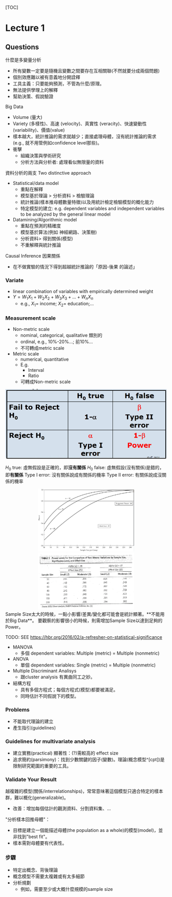 [TOC]

# Lecture 1

## Questions
什麼是多變量分析
- 所有變數一定要是隨機且變數之間要存在互相關聯(不然就要分成兩個問題)
- 個別效應難以被有意義地分開詮釋
- 工具主義：只要能夠預測，不管為什麼/原理。
- 無法提供學理上的解釋
- 幫助決策、假說驗證



Big Data
- Volume (量大)
- Variety (多樣性)、高速 (velocity)、真實性 (veracity)、快速變動性(variability)、價值(value)
- 樣本越大，統計推論的需求就越少；直接處理母體，沒有統計推論的需求(e.g., 就不用管例如confidence level那些)。
- 衝擊
  - 組織決策與學術研究
  - 分析方法與分析者: 處理看似無限量的資料


資料分析的兩支 Two distinctive approach
- Statistical/data model
  - 重點在解釋
  - 模型基於理論 > 分析資料 > 檢驗理論
  - 統計推論(樣本推母體數量特徵)以及用統計檢定檢驗模型的概化能力
  - 特定模型的建立: e.g. dependent variables and independent variables to be analyzed by the general linear model
- Datamining/Algorithmic model 
  - 重點在預測的精確度
  - 模型基於算法(例如 神經網路、決策樹)
  - 分析資料> 得到關係(模型)
  - 不重解釋與統計推論
  

Causal Inference 因果關係
- 在不做實驗的情況下得到超越統計推論的「原因-後果 的論述」

### Variate
- linear combination of variables with empirically determined weight
- $Y = W_1X_1+W_2X_2+W_3X_3+...+W_nX_n$
  - e.g., $X_1=$ income; $X_2=$ education;...


### Measurement scale
- Non-metric scale
  - nominal, categorical, qualitative 類別的
  - ordinal, e.g., 10%-20%...; 前10%...
  - 不可轉成metric scale
- Metric scale
  - numerical, quantitative
  - E.g. 
    - Interval
    - Ratio
  - 可轉成Non-metric scale

![](fig/TFtable.png)



$H_0$ true: 虛無假設是正確的，即**沒有關係**
$H_0$ false: 虛無假設(沒有關係)是錯的，即**有關係**
Type I error: 沒有關係說成有關係的機率
Type II error: 有關係說成沒關係的機率


<center>
<img src="fig/SampSzPower.png" width=300><img src="fig/SampSzPowerTb.png" width=300>
</center>
Sample Size太大的時候，一點小影響/差異/變化都可能會是統計顯著。**不能用於Big Data**。
要觀察的影響很小的時候，則需增加Sample Size以達到足夠的Power。

TODO: SEE https://hbr.org/2016/02/a-refresher-on-statistical-significance

- MANOVA
  - 多個 dependent variables: Multiple (metric) = Multiple (nonmetric)
- ANOVA
  - 單個 dependent variables: Single (metric) = Multiple (nonmetric)
- Multiple Discriminant Analisys
  - 跟cluster analysis 有異曲同工之妙。
- 結構方程
  - 具有多個方程式；每個方程式(模型)都要被滿足。
  - 同時估計不同假說下的模型。


### Problems
- 不能取代理論的建立
- 產生指引(guidelines)

### Guidelines for multivariate analysis
- 建立實務(practical) 顯著性：(?)需較高的 effect size
- 追求簡約(parsimony)：找到少數關鍵的因子(變數)。理論(概念模型^[cpt])是限制研究範圍的重要的工具。


[^cpt]: See "Strive for Model Parsimony", p35 of Lecture Ch1

### Validate Your Result
越複雜的模型(關係/interrelationships)，常常意味著這個模型只適合特定的樣本群，難以概化(generalizable)。
  - 改善：增加每個估計的觀測資料、分割資料集、...

"分析樣本回推母體"：
- 目標是建立一個能描述母體(the population as a whole)的模型(model)，並非找到"best fit"。
- 樣本需對母體要有代表性。

### 步驟
- 特定出概念、背後理論
- 概念模型不需要太複雜或有太多細節
- 分析規劃
  - 例如，需要至少或大概什麼規模的sample size